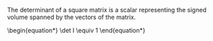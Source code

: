 The determinant of a square matrix is a scalar representing the signed volume spanned by the vectors of the matrix.

\begin{equation*}
\det I \equiv 1
\end{equation*}